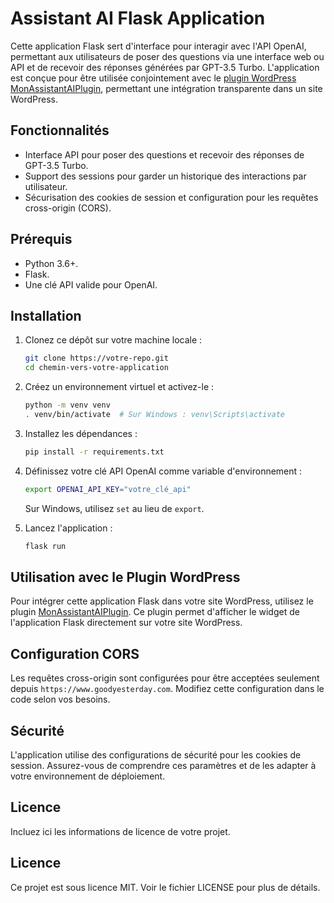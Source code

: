 # Assistant AI Flask Application

Cette application Flask sert d'interface pour interagir avec l'API OpenAI, permettant aux utilisateurs de poser des questions via une interface web ou API et de recevoir des réponses générées par GPT-3.5 Turbo. L'application est conçue pour être utilisée conjointement avec le [plugin WordPress MonAssistantAIPlugin](https://github.com/jogit64/MonAssistantAIPlugin-V1), permettant une intégration transparente dans un site WordPress.

## Fonctionnalités

- Interface API pour poser des questions et recevoir des réponses de GPT-3.5 Turbo.
- Support des sessions pour garder un historique des interactions par utilisateur.
- Sécurisation des cookies de session et configuration pour les requêtes cross-origin (CORS).

## Prérequis

- Python 3.6+.
- Flask.
- Une clé API valide pour OpenAI.

## Installation

1. Clonez ce dépôt sur votre machine locale :

   ```bash
   git clone https://votre-repo.git
   cd chemin-vers-votre-application
   ```

2. Créez un environnement virtuel et activez-le :

   ```bash
   python -m venv venv
   . venv/bin/activate  # Sur Windows : venv\Scripts\activate
   ```

3. Installez les dépendances :

   ```bash
   pip install -r requirements.txt
   ```

4. Définissez votre clé API OpenAI comme variable d'environnement :

   ```bash
   export OPENAI_API_KEY="votre_clé_api"
   ```

   Sur Windows, utilisez `set` au lieu de `export`.

5. Lancez l'application :

   ```bash
   flask run
   ```

## Utilisation avec le Plugin WordPress

Pour intégrer cette application Flask dans votre site WordPress, utilisez le plugin [MonAssistantAIPlugin](https://github.com/jogit64/MonAssistantAIPlugin-V1). Ce plugin permet d'afficher le widget de l'application Flask directement sur votre site WordPress.

## Configuration CORS

Les requêtes cross-origin sont configurées pour être acceptées seulement depuis `https://www.goodyesterday.com`. Modifiez cette configuration dans le code selon vos besoins.

## Sécurité

L'application utilise des configurations de sécurité pour les cookies de session. Assurez-vous de comprendre ces paramètres et de les adapter à votre environnement de déploiement.

## Licence

Incluez ici les informations de licence de votre projet.

## Licence

Ce projet est sous licence MIT. Voir le fichier LICENSE pour plus de détails.

